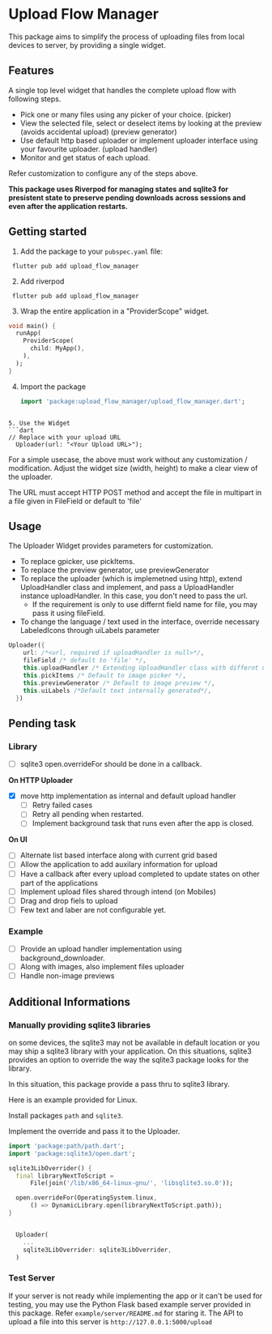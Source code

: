 # Upload Flow Manager

This package aims to simplify the process of uploading files from local devices to server, by providing a single widget.

## Features

A single top level widget that handles the complete upload flow with following steps.
* Pick one or many files using any picker of your choice.  (picker)
* View the selected file, select or deselect items by looking at the preview (avoids accidental upload)  (preview generator)
* Use default http based uploader or implement uploader interface using your favourite uploader. (upload handler)
* Monitor and get status of each upload.

Refer customization to configure any of the steps above.

**This package uses Riverpod for managing states and sqlite3 for presistent state to preserve pending downloads across sessions and even after the application restarts.**

## Getting started

1. Add the package to your `pubspec.yaml` file:

  ```
   flutter pub add upload_flow_manager
  ```

2. Add riverpod

  ```
   flutter pub add upload_flow_manager
  ```

3. Wrap the entire application in a "ProviderScope" widget.
  ```dart
  void main() {
    runApp(
      ProviderScope(
        child: MyApp(),
      ),
    );
  }
  ```
4. Import the package 
   ```dart
   import 'package:upload_flow_manager/upload_flow_manager.dart';
  ```

5. Use the Widget
  ```dart
  // Replace with your upload URL
    Uploader(url: "<Your Upload URL>");   
  ```

For a simple usecase, the above must work without any customization / modification. Adjust the widget size (width, height) to make a clear view of the uploader.

The URL must accept HTTP POST method and accept the file in multipart in a file given in FileField or default to 'file'

## Usage

The Uploader Widget provides parameters for customization.

* To replace gpicker, use pickItems.
* To replace the preview generator, use previewGenerator
* To replace the uploader (which is implemetned using http), extend UploadHandler class and implement, and pass a UploadHandler instance uploadHandler. In this case, you don't need to pass the url.
  * If the requirement is only to use differnt field name for file, you may pass it using fileField.
* To change the language / text used in the interface, override necessary LabeledIcons through uiLabels parameter

```dart
Uploader({
    url: /*<url, required if uploadHandler is null>*/,
    fileField /* default to 'file' */,
    this.uploadHandler /* Extending UploadHandler class with differnt upload functionality */,
    this.pickItems /* Default to image picker */,
    this.previewGenerator /* Default to image preview */,
    this.uiLabels /*Default text internally generated*/,
  })

```

## Pending task

### Library
  - [ ] sqlite3 open.overrideFor should be done in a callback.   

  **On HTTP Uploader**

  - [X] move http implementation as internal and default upload handler
    - [ ] Retry failed cases
    - [ ] Retry all pending when restarted.
    - [ ] Implement background task that runs even after the app is closed. 

  **On UI**

  - [ ] Alternate list based interface along with current grid based 
  - [ ] Allow the application to add auxilary information for upload
  - [ ] Have a callback after every upload completed to update states on other part of the applications
  - [ ] Implement upload files shared through intend (on Mobiles)
  - [ ] Drag and drop fiels to upload
  - [ ] Few text and laber are not configurable yet.
  
### Example
  - [ ] Provide an upload handler implementation using background_downloader.
  - [ ] Along with images, also implement files uploader
  - [ ] Handle non-image previews
  
## Additional Informations

### Manually providing sqlite3 libraries 
on some devices,  the sqlite3 may not be available in default location or you may ship a sqlite3 library with your application. On this situations, sqlite3 provides an option to override the way the sqlite3 package looks for the library.

In this situation, this package provide a pass thru to sqlite3 library.  

Here is an example provided for Linux.

Install packages `path` and `sqlite3`.

Implement the override and pass it to the Uploader.

```dart
import 'package:path/path.dart';
import 'package:sqlite3/open.dart';

sqlite3LibOverrider() {
  final libraryNextToScript =
      File(join('/lib/x86_64-linux-gnu/', 'libsqlite3.so.0'));

  open.overrideFor(OperatingSystem.linux,
      () => DynamicLibrary.open(libraryNextToScript.path));
}
```
 
```dart

  Uploader(
    ...
    sqlite3LibOverrider: sqlite3LibOverrider,
  )

```

### Test Server
If your server is not ready while implementing the app or it can't be used for testing,  you may use the Python Flask based example server provided in this package.
Refer `example/server/README.md` for staring it.
The API to upload a file into this server is `http://127.0.0.1:5000/upload`

